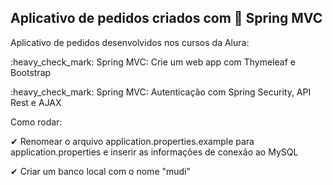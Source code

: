 ## Aplicativo de pedidos criados com 🍃 Spring MVC

Aplicativo de pedidos desenvolvidos nos cursos da Alura:

<p>:heavy_check_mark: Spring MVC: Crie um web app com Thymeleaf e Bootstrap</p>
<p>:heavy_check_mark: Spring MVC: Autenticação com Spring Security, API Rest e AJAX</p>

Como rodar:

<p>✔ Renomear o arquivo application.properties.example para application.properties e inserir as informações de conexão ao MySQL</p>
<p>✔ Criar um banco local com o nome "mudi"</p>